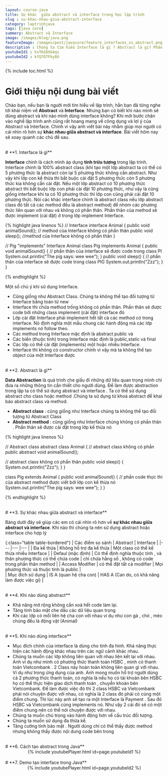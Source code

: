 ```yaml
---
layout: course-java
title: Sự khác  giữa abstract và interface trong học lập trình
slug : su-khac-nhau-giua-abstract-interface
category: laptrinhjava
tags: [java core]
summery: Abstract và Interface
image: /images/blog/java.png
featureImage: /images/post/javacore/feature_interfaces_vs_abstract.png
description : Chúng ta tìm hiểu Interface là gì ? Abstract là gì? Phân biệt sự khác giữa abstract và interface trong lập trình java. Khi nào dùng abstract, khi nào dùng interface trong quá trình lập trình java.
youtubeId1 : hxTH18XG4qs
youtubeId2 : kfQ7O7Fky8U
---
```


{% include toc.html %}

# **Giới thiệu nội dung bài viết**

Chào bạn, nếu bạn là người mới tìm hiểu về lập trình, hẳn bạn đã từng nghe tới khái niệm về <b>Abstract</b> và <b>Interface</b>.
Nhưng bạn có biết khi nào mình sẽ dùng abstract và khi nào mình dùng interface không? Khi mới bước chân vào
nghề lập trình anh cũng rất hoang mang về công dụng và lợi ý của Abstract và Interface. Chính vì vậy anh
viết bài này nhằm giúp mọi người có cái nhìn rõ hơn sự <b>khác nhau giữa abstract và interface</b>. Bài viết hôm nay sẽ xoay quanh các chủ đề sau.

<br>
# **1. Interface là gì**

<b>Interface</b> chính là cách mình áp dụng <b>tính trừu tượng</b> trong lập trình. Interface chính là 100% abstract class (khi tạo một lớp abstract ta có thể có 5 phương thức là abstract còn lại 5 phương thức không cần abstract. Như vậy khi lớp con kế thừa thì bắt buộc cài đặt 5 phương thức còn 5 phương thức kia không cần cài đặt. Nếu một lớp abstract có 10 phương thức abstract thì bắt buộc lớp con phải cài đặt 10 phương thức, như vậy là cũng giống interface khi ta có 10 phương thức thì lớp con cũng phải cài đặt 10 phương thức. Nói các khác interface chính là abstract class nếu lớp abstract class đó tất cả các method đều là abstract method) để nhóm các phương thức liên quan với nhau và không có
phần thân. Phần thân của method sẽ được implement (cài đặt) ở trong lớp implement Interface.

{% highlight java linenos %}
// Interface
interface Animal {
  public void animalSound(); // method của Interface không có phần thân
  public void sleep(); //method của Interface không có phần thân
}

// Pig "implements"  Interface  Animal
class Pig implements Animal {
  public void animalSound() {
    // phần thân của interface sẽ được code  trong class PI
    System.out.println("The pig says: wee wee");
  }
  public void sleep() {
    // phần thân của interface sẽ được code trong class PIG
    System.out.println("Zzz");
  }
}

{% endhighlight %}

Một số chú ý khi sử dụng Interface.

- Cũng giống như Abstract Class. Chúng ta không thể tạo đối tượng từ Interface bằng toán tử new
- Interface thì chứa method trống không có phần thân. Phần thân sẽ được code bởi những class implement (cài đặt) interface đó
- Lớp cài đặt Interface phải implement hết tất cả các method có trong interface. Nó định nghĩa một mẫu chung các hành động mà các lớp implements nó follow theo.
- Các method trong Interface mặc định là abstract  public và
- Các biến (thuộc tính) trong Interface mặc định là public,static và final  
- Các lớp có thể cài đặt (implements) một hoặc nhiều Interface.
- Interface thì không có constructor chính vì vậy mà ta không thể tạo object của một Interface được

<br>
# **2. Abstract là gì**

<b>Data Abstraction</b> là quá trình che giấu đi những dữ liệu quan trọng mình chỉ đưa ra những thông tin cần thiết cho người dùng. Để làm được abstraction trong lập  ta
có thể sử dụng abstract và interface . Ta có thể sử dụng abstract cho class hoặc method .Chúng ta sử dụng từ khoá abstract để khai báo abstract class và method.

- <b>Abstract class</b> : cũng giống như Interface chúng ta không thể tạo đối tượng từ Abstract Class
- <b>Abstract method</b> : cũng giống như Interface chúng không có phần thân . Phần thân sẽ được cài đặt trong lớp kế thừa nó

{% highlight java linenos %}

// Abstract class
abstract class Animal {
  // abstract class không có phần
  public abstract void animalSound();

  // abstract class không có phần thân
  public void sleep() {
    System.out.println("Zzz");
  }
}


class Pig extends Animal {
  public void animalSound() {
    // phần code thực thi của abstract method được viết bới lớp con kế thừa nó
    System.out.println("The pig says: wee wee");
  }
}

{% endhighlight %}

<br>
# **3. Sự khác nhau giữa abstract và interface**

Bảng dưới đây sẽ giúp các em có cái nhìn rõ hơn về <b>sự khác nhau giữa abstract và interface</b>. Khi nào thì chúng ta nên sử dụng abstract hoặc interface cho hợp lý

 {:class="table table-bordered"}
 |  Các điểm so sánh  	|  Abstract	                    |   Interface	                                  |
 |---	                |---	                        |---	     	                                  |
 |   Đa kế thừa 	    | Không hỗ trợ đa kế thừa	    | Một class có thể kế thừa nhiều Interface        |
 |   Defaul (mặc định) 	| Có thể định nghĩa thuộc tính , và thân phương thức có thể chứa code 	    | chỉ chứa hằng số , không có code trong phần thân method |
 |   Access Modifier	                |   có thể đặt tất cả modifier	    |   Mọi phương thức và thuộc tính là  public	        |  
 |   Mục đích sử dụng                   |     IS  A (quan hệ cha con)    |    HAS A (Can do, có khả năng làm được việc gì)    |

<br>
# **4. Khi nào dùng abstract**

- Khả năng mở rộng không cần xoá hết code làm lại.
- Tăng tính bảo mật che dấu các dữ liệu quan trọng
- Khi các lớp có mối liên hệ cha con  với nhau ví dụ như con gà , chó , mèo  chúng đều là động vật (Animal)

<br>
# **5. Khi nào dùng interface**

- Mục đích chính của interface là dùng cho tính đa hình. Khả năng thực hiện các hành động khác nhau trên các ngữ cảnh khác nhau.
- Chúng ta muốn các lớp không liên quan với nhau liên kết lại với nhau. Anh ví dụ như mình có phương thức thanh toán HSBC , mình có  thanh toán Vietcombank . 2 Class này hoàn toàn không liên quan gì với nhau. Ví dụ như trong ứng dụng của anh. Anh mong muốn hỗ trợ người dùng cả 2 phương thức thanh toán, có nghĩa là nếu họ có tài khoản bên HSBC họ có thể thực hiện giao dịch thanh toán , chuyển khoản bên Vietcombank. Để làm được việc đó thì 2 class HSBC và Vietcombank phải nói chuyện được với nhau, có nghỉa là 2 class đó phải có cùng một điểm chung. Thì lúc này anh sẽ tạo ra một Interface là Payment . Sau đó HSBC và Vietcombank cùng implements nó. Như vậy 2 cái đó sẽ có một điểm chung nên có thể nói chuyện được với nhau.
- Chúng ta muốn chú trọng vào hành động hơn  về cấu trúc đối tượng.
- Chúng ta muốn sử dụng đa thừa kế.
- Tăng cường tính bảo mật . Người dùng chỉ có thể thấy được method nhưng không thấy được nội dung code bên trong

<br>
# **6. Cách tạo abstract trong Java**  

<center>
{% include youtubePlayer.html id=page.youtubeId1 %}
</center>

<br>
# **7. Demo tạo interface trong Java**  

<center>
{% include youtubePlayer.html id=page.youtubeId2 %}
</center>
